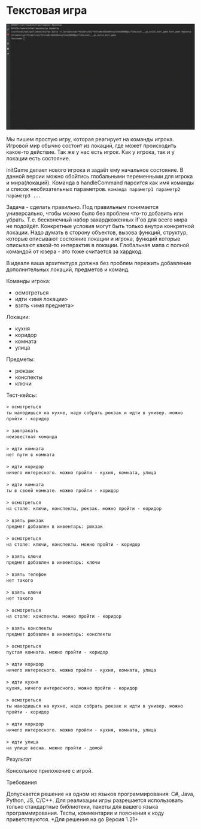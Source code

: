 Текстовая игра
==============

![](screenshots/game.gif)

Мы пишем простую игру, которая реагирует на команды игрока. 
Игровой мир обычно состоит из локаций, где может происходить какое-то действие. Так же у нас есть игрок. Как у игрока,
так и у локации есть состояние.

initGame делает нового игрока и задаёт ему начальное состояние. В данной версии можно обойтись глобальными переменными
для игрока и мира(локаций). Команда в handleCommand парсится как имя команды и список необязательных параметров. 
`команда параметр1 параметр2 параметр3 ...`

Задача - сделать правильно. Под правильным понимается универсально, чтобы можно было без проблем что-то добавить или 
убрать. Т.е. бесконечный набор захардкоженных if'ов для всего мира не подойдёт. Конкретные условия могут быть только 
внутри конкретной локации. Надо думать в сторону объектов, вызова функций, структур, которые описывают состояние локации 
и игрока, функций которые описывают какой-то интерактив в локации. Глобальная мапа с полной командой от юзера - это тоже
считается за хардкод.

В идеале ваша архитектура должна без проблем пережить добавление дополнительных локаций, предметов и команд.

Команды игрока:
- осмотреться
- идти <имя локации>
- взять <имя предмета>

Локации:
- кухня
- коридор
- комната
- улица

Предметы:
- рюкзак
- конспекты
- ключи

Тест-кейсы:
```
> осмотреться
ты находишься на кухне, надо собрать рюкзак и идти в универ. можно пройти - коридор

> завтракать
неизвестная команда

> идти комната
нет пути в комната

> идти коридор
ничего интересного. можно пройти - кухня, комната, улица

> идти комната
ты в своей комнате. можно пройти - коридор

> осмотреться
на столе: ключи, конспекты, рюкзак. можно пройти - коридор

> взять рюкзак
предмет добавлен в инвентарь: рюкзак

> осмотреться
на столе: ключи, конспекты. можно пройти - коридор

> взять ключи
предмет добавлен в инвентарь: ключи

> взять телефон
нет такого

> взять ключи
нет такого

> осмотреться
на столе: конспекты. можно пройти - коридор

> взять конспекты
предмет добавлен в инвентарь: конспекты

> осмотреться
пустая комната. можно пройти - коридор

> идти коридор
ничего интересного. можно пройти - кухня, комната, улица

> идти кухня
кухня, ничего интересного. можно пройти - коридор

> осмотреться
ты находишься на кухне, надо собрать рюкзак и идти в универ. можно пройти - коридор

> идти коридор
ничего интересного. можно пройти - кухня, комната, улица

> идти улица
на улице весна. можно пройти - домой
```

Результат

Консольное приложение с игрой.

Требования

Допускается решение на одном из языков программирования: C#, Java, Python, JS, C/C++.
Для реализации игры разрешается использовать только стандартные библиотеки, пакеты для вашего языка программирования.
Тесты, комментарии и пояснения к коду приветствуются.
*Для решения на go
Версия 1.21+
